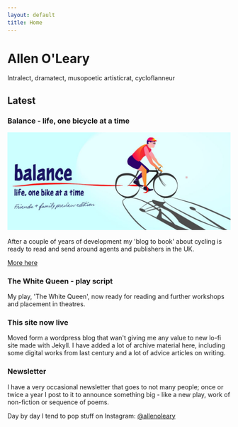 ```yaml
---
layout: default
title: Home
---
```

# Allen O'Leary

Intralect, dramatect, musopoetic artisticrat,
cycloflanneur

## Latest

### Balance - life, one bicycle at a time

<img src="/assets/img/balance.jpg">

After a couple of years of development my 'blog to book' about cycling is ready to read and send around agents and publishers in the UK.

[More here](/cycology) 

### The White Queen - play script

My play, 'The White Queen', now ready for reading and further workshops and placement in theatres.

### This site now live

Moved form a wordpress blog that wan't giving me any value to new lo-fi site made with Jekyll. I have added a lot of archive material here, including some digital works from last century and a lot of advice articles on writing.

### Newsletter

I have a very occasional newsletter that goes to not many people; once or twice a year I post to it to announce something big - like a new play, work of non-fiction or sequence of poems. 

Day by day I tend to pop stuff on Instagram: [@allenoleary](https://www.instagram.com/allenoleary/)


